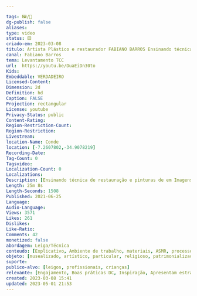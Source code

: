 ```yaml
---

tags: 🖼️/🎥️
dg-publish: false
aliases: 
type: video
status: 🟨️ 
criado-em: 2023-03-08
titulo: Artista Plástico e restaurador FABIANO BARROS Ensinando técnica Restauração e pinturas. Artes Sacras
canal: Fabiano Barros
tema: Levantamento TCC 
url:  https://youtu.be/DuaEiDn30to
Kids: 
Embeddable: VERDADEIRO
Licensed-Content: 
Dimension: 2d
Definition: hd
Caption: FALSE
Projection: rectangular
License: youtube
Privacy-Status: public
Content-Rating: 
Region-Restriction-Count: 
Region-Restriction: 
Livestream: 
location-Name: Conde
location: [-7.2607802,-34.9078219]
Recording-Date: 
Tag-Count: 0
Tagsvideo: 
Localization-Count: 0
Localizations: 
Description: [Ensinando técnica de restauração e pinturas de em Imagens Sacras.<br><br>Espero que esse vídeo ajude bastante as pessoas que gostam e praticar Artes Sacras.<br><br>Inscreva no meu Canal para que possa providenciar mais vídeos ensinando <br>minhas técnicas para que as se desenvolva cada vez mais na Artes Sacras<br><br>meu contato de Imail fabianobarrosartistagmail.com.br]
Length: 25m 8s
Length-Seconds: 1508
Published: 2021-06-25
Language: 
Audio-Language: 
Views: 3571
Likes: 261
Dislikes: 
Like-Ratio: 
Comments: 42
monetized: false
abordagem: Leiga/Técnica
conteudo: [Explicativo, Ambiente de trabalho, materiais, ASMR, processos]
objeto: [musealizado, artístico, particular, religioso, patrimonializado, histórico]
suporte:
publico-alvo: [leigos, profissionais, crianças]
relevante: [Engajamento, Boas práticas DC, Inspiração, Apresentam estratégias de DC, Inovações, cibercultura]
created: 2023-03-08 15:41
updated: 2023-05-01 21:53
---
```

